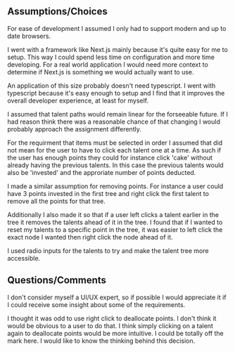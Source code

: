 ## Assumptions/Choices

For ease of development I assumed I only had to support modern and up to date browsers.

I went with a framework like Next.js mainly because it's quite easy for me to setup. This way I could spend less time on configuration and more time developing.
For a real world application I would need more context to determine if Next.js is something we would actually want to use.

An application of this size probably doesn't need typescript. I went with typescript because it's easy enough to setup and I find that it improves
the overall developer experience, at least for myself.

I assumed that talent paths would remain linear for the forseeable future. If I had reason think there was a reasonable chance of that changing I would probably approach
the assignment differently.

For the requirment that items must be selected in order I assumed that did not mean for the user to have to click each talent one at a time.
As such if the user has enough points they could for instance click 'cake' without already having the previous talents. In this case the previous talents
would also be 'invested' and the approriate number of points deducted.

I made a similar assumption for removing points. For instance a user could have 3 points invested in the first tree and right click the first talent to remove
all the points for that tree.

Additionally I also made it so that if a user left clicks a talent earlier in the tree it removes the talents ahead of it in the tree. I found
that if I wanted to reset my talents to a specific point in the tree, it was easier to left click the exact node I wanted then right click the node ahead
of it.

I used radio inputs for the talents to try and make the talent tree more accessible.

## Questions/Comments

I don't consider myself a UI/UX expert, so if possible I would appreciate it if I could receive some insight about some of the requirements.

I thought it was odd to use right click to deallocate points. I don't think it would be obvious to a user to do that. I think simply clicking on a talent again
to deallocate points would be more intuitive. I could be totally off the mark here. I would like to know the thinking behind this decision.
